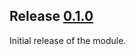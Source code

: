 ## Release [0.1.0](https://github.com/MasterRoot24/puppet-cloudwatch/releases/tag/0.1.0)

Initial release of the module.
